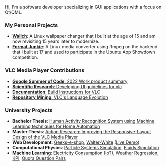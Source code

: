 Hi, I'm a software developer specializing in GUI applications with a focus on Qt/QML.

### My Personal Projects

* **[Wallch](https://github.com/LeonVitanos/Wallch)**: A Linux wallpaper changer that I built at the age of 15 and am now revisiting 15 years later to modernize.
* **[Format Junkie](https://github.com/LeonVitanos/Format-Junkie)**: A Linux media converter using ffmpeg on the backend that I built at 17 and used to participate in the Ubuntu App Showdown competition.

### VLC Media Player Contributions

* [**Google Summer of Code**: 2022 Work product summary](https://github.com/LeonVitanos/vlc-GSoC-2022-Report)
* [**Scientific Research**: Developing UI guidelines for vlc](https://leonvitanos.github.io/vlc-guidelines/)
* [**Documentation**: Build Instructions for VLC](https://github.com/LeonVitanos/vlc-build-instructions)
* [**Repository Mining**: VLC's Language Evolution](https://github.com/LeonVitanos/vlc-repository-mining)

### University Projects
* **Bachelor Thesis**: [Human Activity Recognition System using Machine Learning techniques for Home Automation](https://github.com/LeonVitanos/bachelor-thesis)
* **Master Thesis**: [Action Research: Improving the Responsive-Layout Design of the VLC Media Player](https://github.com/LeonVitanos/vlc-guidelines)
* **Web Development**: [Geeks-e-shop](https://github.com/LeonVitanos/Geeks-e-shop), [Walter-White](https://github.com/LeonVitanos/Walter-White) ([Live Demo](https://leonvitanos.github.io/Walter-White/))
* **Computational Physics**: [Particle Systems Simulation](https://github.com/LeonVitanos/particle-systems-simulation), [Fluids Simulation](https://github.com/LeonVitanos/fluids-simulation)
* **Machine Learning**: [Electricity Consumption (IoT)](https://github.com/LeonVitanos/electricity-consumption-IoT-analysis/blob/master/electricity-consumption-notebook.ipynb), [Weather Regression](https://github.com/LeonVitanos/Humidity/blob/master/weather_regression.ipynb), [KPI](https://github.com/LeonVitanos/KPI/blob/master/KPI.ipynb), [Quora Question Pairs](https://github.com/LeonVitanos/Quora-Question-Pairs/blob/master/QuestionPairs.ipynb) 
